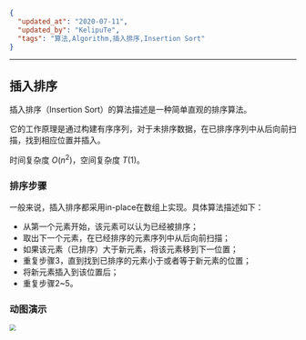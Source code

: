 ```json
{
  "updated_at": "2020-07-11",
  "updated_by": "KelipuTe",
  "tags": "算法,Algorithm,插入排序,Insertion Sort"
}
```

---

## 插入排序

插入排序（Insertion Sort）的算法描述是一种简单直观的排序算法。

它的工作原理是通过构建有序序列，对于未排序数据，在已排序序列中从后向前扫描，找到相应位置并插入。

时间复杂度 $O(n^2)$，空间复杂度 $T(1)$。

### 排序步骤

一般来说，插入排序都采用in-place在数组上实现。具体算法描述如下：

- 从第一个元素开始，该元素可以认为已经被排序；
- 取出下一个元素，在已经排序的元素序列中从后向前扫描；
- 如果该元素（已排序）大于新元素，将该元素移到下一位置；
- 重复步骤3，直到找到已排序的元素小于或者等于新元素的位置；
- 将新元素插入到该位置后；
- 重复步骤2~5。

### 动图演示

<img src="E:\Workspace\KTKnowledgeBase\Image\SuanFa\ChaRuPaiXu_img01.gif" style="zoom:67%;" />



